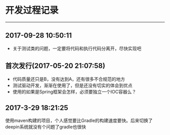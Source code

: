 # 开发过程记录
**********

## 2017-09-28 10:50:11
- 关于测试类的问题，一定要将代码和执行代码分离开，尽快实现吧

## 首次发行(2017-05-20 21:07:58)
- 代码质量还只是B，没有达到A，还有很多不合规范的地方
- 测试驱动开发，渐渐在使用了，但是还没有切实的体会到优点
- 使用的如果是Spring框架会怎样，必须要独立一个IOC容器么？

## 2017-3-29 18:21:25
使用maven构建的项目，个人感觉要比Gradle的构建速度要快。后来切换了deepin系统就没有个问题了gradle也很快


